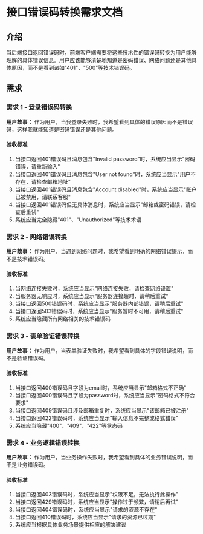 # 接口错误码转换需求文档

## 介绍

当后端接口返回错误码时，前端客户端需要将这些技术性的错误码转换为用户能够理解的具体错误信息。用户应该能够清楚地知道是密码错误、网络问题还是其他具体原因，而不是看到诸如"401"、"500"等技术错误码。

## 需求

### 需求 1 - 登录错误码转换

**用户故事：** 作为用户，当我登录失败时，我希望看到具体的错误原因而不是错误码，这样我就能知道是密码错误还是其他问题。

#### 验收标准

1. 当接口返回401错误码且消息包含"Invalid password"时，系统应当显示"密码错误，请重新输入"
2. 当接口返回401错误码且消息包含"User not found"时，系统应当显示"用户不存在，请检查邮箱地址"
3. 当接口返回401错误码且消息包含"Account disabled"时，系统应当显示"账户已被禁用，请联系客服"
4. 当接口返回401错误码但无具体消息时，系统应当显示"邮箱或密码错误，请检查后重试"
5. 系统应当完全隐藏"401"、"Unauthorized"等技术术语

### 需求 2 - 网络错误转换

**用户故事：** 作为用户，当遇到网络问题时，我希望看到明确的网络错误提示，而不是技术错误码。

#### 验收标准

1. 当网络连接失败时，系统应当显示"网络连接失败，请检查网络设置"
2. 当服务器无响应时，系统应当显示"服务器连接超时，请稍后重试"
3. 当接口返回500错误码时，系统应当显示"服务器内部错误，请稍后重试"
4. 当接口返回503错误码时，系统应当显示"服务暂时不可用，请稍后重试"
5. 系统应当隐藏所有网络相关的技术错误码

### 需求 3 - 表单验证错误转换

**用户故事：** 作为用户，当表单验证失败时，我希望看到具体的字段错误说明，而不是验证错误码。

#### 验收标准

1. 当接口返回400错误码且字段为email时，系统应当显示"邮箱格式不正确"
2. 当接口返回400错误码且字段为password时，系统应当显示"密码格式不符合要求"
3. 当接口返回409错误码且涉及邮箱重复时，系统应当显示"该邮箱已被注册"
4. 当接口返回422错误码时，系统应当显示"输入信息不完整或格式错误"
5. 系统应当隐藏"400"、"409"、"422"等状态码

### 需求 4 - 业务逻辑错误转换

**用户故事：** 作为用户，当业务操作失败时，我希望看到具体的业务错误说明，而不是业务错误码。

#### 验收标准

1. 当接口返回403错误码时，系统应当显示"权限不足，无法执行此操作"
2. 当接口返回429错误码时，系统应当显示"操作过于频繁，请稍后再试"
3. 当接口返回404错误码时，系统应当显示"请求的资源不存在"
4. 当接口返回410错误码时，系统应当显示"请求的资源已过期"
5. 系统应当根据具体业务场景提供相应的解决建议